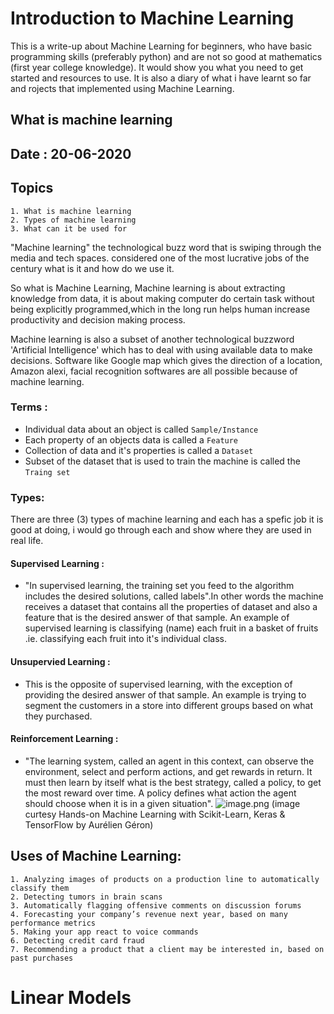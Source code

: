 # Introduction to Machine Learning
This is a write-up about Machine Learning for beginners, who have basic programming skills (preferably python) and are not so good at mathematics (first year college knowledge). It would show you what you need to get started and resources to use. It is also a diary of what i have learnt so far and rojects that implemented using Machine Learning. 

## What is machine learning 
## Date : 20-06-2020
## Topics
    1. What is machine learning 
    2. Types of machine learning
    3. What can it be used for 
    
"Machine learning" the technological buzz word that is swiping through the media and tech spaces. considered one of the most lucrative jobs of the century what is it and how do we use it.

So what is Machine Learning, Machine learning is about extracting knowledge from data, it is about making computer do certain task without being explicitly programmed,which in the long run helps human increase productivity and decision making process.

Machine learning is also a subset of another technological buzzword 'Artificial Intelligence' which has to deal with using available data to make decisions. Software like Google map which gives the direction of a location, Amazon alexi, facial recognition softwares are all possible because of machine learning.

### Terms :
* Individual data about an object is called `Sample/Instance`
* Each property of an objects data is called a `Feature`
* Collection of data and it's properties is called a `Dataset`
* Subset of the dataset that is used to train the machine is called the `Traing set`

### Types:
There are three (3) types of machine learning and each has a spefic job it is good at doing, i would go through each and show where they are used in real life.

#### Supervised Learning : 
* "In supervised learning, the training set you feed to the algorithm includes the desired solutions, called labels".In other words the machine receives a dataset that contains all the properties of dataset and also a feature that is the desired answer of that sample.
An example of supervised learning is classifying (name) each fruit in a basket of fruits .ie. classifying each fruit into it's individual class.

#### Unsupervied Learning :
* This is the opposite of supervised learning, with the exception of providing the desired answer of that sample. An example is trying to segment the customers in a store into different groups based on what they purchased.

#### Reinforcement Learning : 
* "The learning system, called an agent in this context, can observe the environment, select and perform actions, and get rewards in return. It must then learn by itself what is the best strategy, called a policy, to get the most reward over time. A policy defines what action the agent should choose when it is in a given situation".
![image.png](attachment:image.png)
(image curtesy Hands-on Machine Learning with Scikit-Learn, Keras & TensorFlow by Aurélien Géron)

## Uses of Machine Learning:
    1. Analyzing images of products on a production line to automatically classify them
    2. Detecting tumors in brain scans
    3. Automatically flagging offensive comments on discussion forums
    4. Forecasting your company’s revenue next year, based on many performance metrics
    5. Making your app react to voice commands
    6. Detecting credit card fraud
    7. Recommending a product that a client may be interested in, based on past purchases
    
#  Linear Models

